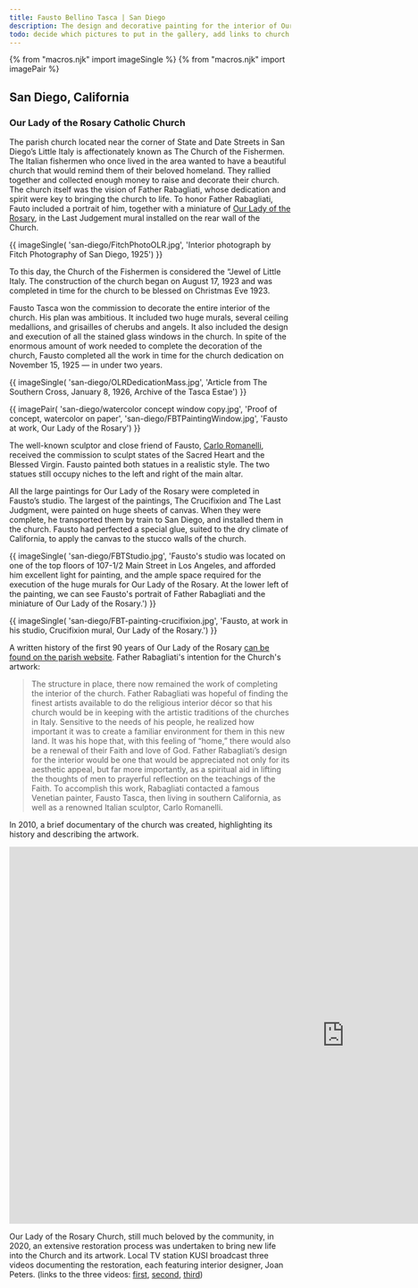 ```yaml
---
title: Fausto Bellino Tasca | San Diego
description: The design and decorative painting for the interior of Our Lady of the Rosary Church in San Diego, California, was a major commission in Fausto Tasca’s career.
todo: decide which pictures to put in the gallery, add links to church and restoration videos, make youtube embed responsive
---
```

{% from "macros.njk" import imageSingle %}
{% from "macros.njk" import imagePair %}

## San Diego, California

### Our Lady of the Rosary Catholic Church

The parish church located near the corner of State and Date Streets in San Diego’s Little Italy is affectionately known as The Church of the Fishermen. The Italian fishermen who once lived in the area wanted to have a beautiful church that would remind them of their beloved homeland. They rallied together and collected enough money to raise and decorate their church. The church itself was the vision of Father Rabagliati, whose dedication and spirit were key to bringing the church to life. To honor Father Rabagliati, Fauto included a portrait of him, together with a miniature of <a href="https:// www.olrsd.org/" target="_blank">Our Lady of the Rosary</a>, in the Last Judgement mural installed on the rear wall of the Church.


{{ imageSingle(
'san-diego/FitchPhotoOLR.jpg',
'Interior photograph by Fitch Photography of San Diego, 1925')
}}

To this day, the Church of the Fishermen is considered the “Jewel of Little Italy. The construction of the church began on August 17, 1923 and was completed in time for the church to be blessed on Christmas Eve 1923.

Fausto Tasca won the commission to decorate the entire interior of the church. His plan was ambitious. It included two huge murals, several ceiling medallions, and grisailles of cherubs and angels. It also included the design and execution of all the stained glass windows in the church. In spite of the enormous amount of work needed to complete the decoration of the church, Fausto completed all the work in time for the church dedication on November 15, 1925 &#8212; in under two years.

{{ imageSingle(
'san-diego/OLRDedicationMass.jpg',
'Article from The Southern Cross, January 8, 1926, Archive of the Tasca Estae')
}}

{{ imagePair(
'san-diego/watercolor concept window copy.jpg',
'Proof of concept, watercolor on paper',
'san-diego/FBTPaintingWindow.jpg',
'Fausto at work, Our Lady of the Rosary')
}}

The well-known sculptor and close friend of Fausto, <a href="https://en.wikipedia.org/wiki/Carlo_Romanelli" target="_blank">Carlo Romanelli</a>, received the commission to sculpt states of the Sacred Heart and the Blessed Virgin. Fausto painted both statues in a realistic style. The two statues still occupy niches to the left and right of the main altar.

All the large paintings for Our Lady of the Rosary were completed in Fausto’s studio. The largest of the paintings, The Crucifixion and The Last Judgment, were painted on huge sheets of canvas. When they were complete, he transported them by train to San Diego, and installed them in the church. Fausto had perfected a special glue, suited to the dry climate of California, to apply the canvas to the stucco walls of the church.

{{ imageSingle(
'san-diego/FBTStudio.jpg',
'Fausto\'s studio was located on one of the top floors of 107-1/2 Main Street in Los Angeles, and afforded him excellent light for painting, and the ample space required for the execution of the huge murals for Our Lady of the Rosary. At the lower left of the painting, we can see Fausto\'s portrait of Father Rabagliati and the miniature of Our Lady of the Rosary.')
}}

{{ imageSingle(
'san-diego/FBT-painting-crucifixion.jpg',
'Fausto, at work in his studio, Crucifixion mural, Our Lady of the Rosary.')
}}

A written history of the first 90 years of Our Lady of the Rosary <a href="https://www.olrsd.org/History-of-OLR" target="_blank">can be found on the parish website</a>. Father Rabagliati's intention for the Church's artwork:

<blockquote><p>The structure in place, there now remained the work of completing the interior of the church. Father Rabagliati was hopeful of finding the finest artists available to do the religious interior décor so that his church would be in keeping with the artistic traditions of the churches in Italy. Sensitive to the needs of his people, he realized how important it was to create a familiar environment for them in this new land. It was his hope that, with this feeling of “home,” there would also be a renewal of their Faith and love of God. Father Rabagliati’s design for the interior would be one that would be appreciated not only for its aesthetic appeal, but far more importantly, as a spiritual aid in lifting the thoughts of men to prayerful reflection on the teachings of the Faith. To accomplish this work, Rabagliati contacted a famous Venetian painter, Fausto Tasca, then living in southern California, as well as a renowned Italian sculptor, Carlo Romanelli.</p></blockquote>

In 2010, a brief documentary of the church was created, highlighting its history and describing the artwork.

<div class="videoWrapper">
  <iframe width="1200" height="675" src="https://www.youtube.com/embed/OZIxDF8x9dE" title="YouTube video player" frameborder="0" allow="accelerometer; autoplay; clipboard-write; encrypted-media; gyroscope; picture-in-picture" allowfullscreen></iframe>
</div>


Our Lady of the Rosary Church, still much beloved by the community, in 2020, an extensive restoration process was undertaken to bring new life into the Church and its artwork. Local TV station KUSI broadcast three videos documenting the restoration, each featuring interior designer, Joan Peters. (links to the three videos: <a href="https://www.youtube.com/watch?v=l851EZo1dEA" target="_blank">first</a>, <a href="https://www.youtube.com/watch?v=rizTPODbB1s" target="_blank">second</a>, <a href="https://www.youtube.com/watch?v=tdwm1yXfcxk" target="_blank">third</a>)
